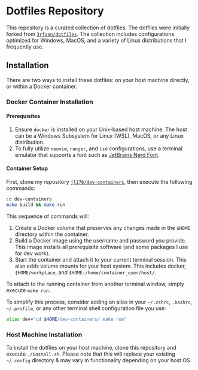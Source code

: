 # Dotfiles Repository

This repository is a curated collection of dotfiles. The dotfiles were initially forked from [`3rfaan/dotfiles`](https://github.com/3rfaan/dotfiles). The collection includes configurations optimized for Windows, MacOS, and a variety of Linux distributions that I frequently use.

## Installation

There are two ways to install these dotfiles: on your host machine directly, or within a Docker container.

### Docker Container Installation

#### Prerequisites

1. Ensure `docker` is installed on your Unix-based host machine. The host can be a Windows Subsystem for Linux (WSL), MacOS, or any Linux distribution.
2. To fully utilize `neovim`, `ranger`, and `lsd` configurations, use a terminal emulator that supports a font such as [JetBrains Nerd Font](https://www.nerdfonts.com/font-downloads).

#### Container Setup

First, clone my repository [`jl178/dev-containers`](https://github.com/jl178/dev-containers), then execute the following commands:

```bash
cd dev-containers
make build && make run
```

This sequence of commands will:

1. Create a Docker volume that preserves any changes made in the `$HOME` directory within the container.
2. Build a Docker image using the username and password you provide. This image installs all prerequisite software (and some packages I use for dev work).
3. Start the container and attach it to your current terminal session. This also adds volume mounts for your host system. This includes docker, `$HOME/workplace`, and `$HOME:/home/container_user/host/`.

To attach to the running container from another terminal window, simply execute `make run`.

To simplify this process, consider adding an alias in your `~/.zshrc`, `.bashrc`, `~/.profile`, or any other terminal shell configuration file you use:

```bash
alias dev="cd $HOME/dev-containers/ make run"
```

### Host Machine Installation

To install the dotfiles on your host machine, clone this repository and execute `./install.sh`. Please note that this will replace your existing `~/.config` directory & may vary in functionality depending on your host OS.
